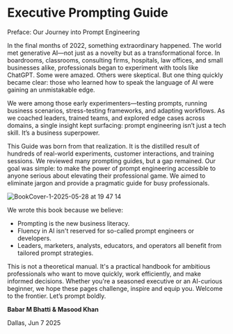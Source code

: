 # Executive Prompting Guide

Preface: Our Journey into Prompt Engineering

In the final months of 2022, something extraordinary happened. The world met generative AI—not just as a novelty but as a transformational force. In boardrooms, classrooms, consulting firms, hospitals, law offices, and small businesses alike, professionals began to experiment with tools like ChatGPT. Some were amazed. Others were skeptical. But one thing quickly became clear: those who learned how to speak the language of AI were gaining an unmistakable edge.

We were among those early experimenters—testing prompts, running business scenarios, stress-testing frameworks, and adapting workflows. As we coached leaders, trained teams, and explored edge cases across domains, a single insight kept surfacing: prompt engineering isn’t just a tech skill. It’s a business superpower.

This Guide was born from that realization. It is the distilled result of hundreds of real-world experiments, customer interactions, and training sessions. We reviewed many prompting guides, but a gap remained. Our goal was simple: to make the power of prompt engineering accessible to anyone serious about elevating their professional game. We aimed to eliminate jargon and provide a pragmatic guide for busy professionals. 

![BookCover-1-2025-05-28 at 19 47 14](https://github.com/user-attachments/assets/9618f629-b487-44b8-8346-d4b52f9a35b9)


We wrote this book because we believe:

-	Prompting is the new business literacy.
-	Fluency in AI isn't reserved for so-called prompt engineers or developers.
-	Leaders, marketers, analysts, educators, and operators all benefit from tailored prompt strategies.


This is not a theoretical manual. It's a practical handbook for ambitious professionals who want to move quickly, work efficiently, and make informed decisions. Whether you're a seasoned executive or an AI-curious beginner, we hope these pages challenge, inspire and equip you. 
Welcome to the frontier. Let’s prompt boldly.

**Babar M Bhatti & Masood Khan**

Dallas, Jun 7 2025
